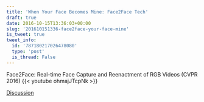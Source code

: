 ```yaml
---
title: 'When Your Face Becomes Mine: Face2Face Tech'
draft: true
date: 2016-10-15T13:36:03+00:00
slug: '201610151336-face2face-your-face-mine'
is_tweet: true
tweet_info:
  id: '787180217026478080'
  type: 'post'
  is_thread: False
---
```




Face2Face: Real-time Face Capture and Reenactment of RGB Videos (CVPR 2016) {{< youtube ohmajJTcpNk >}}

[Discussion](https://x.com/sytelus/status/787180217026478080)
